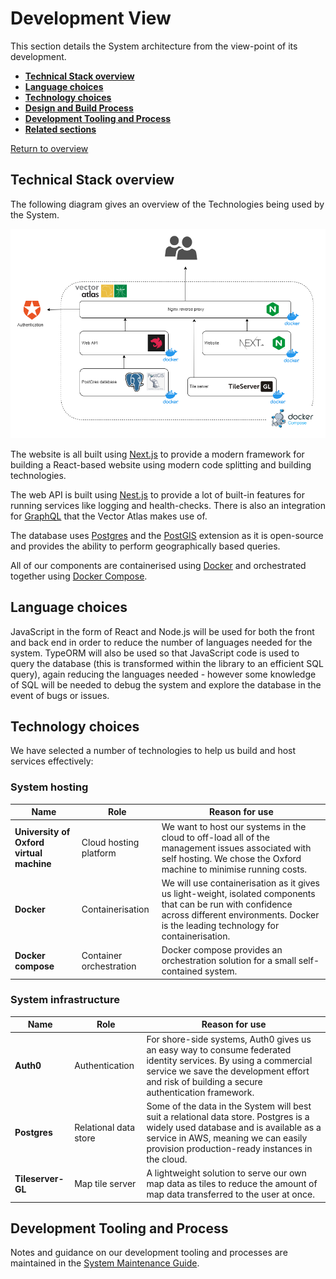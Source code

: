 # Development View

This section details the System architecture from the view-point of its development.

* **[Technical Stack overview](#technical-stack-overview)**
* **[Language choices](#language-choices)**
* **[Technology choices](#technology-choices)**
* **[Design and Build Process](#design-and-build-process)**
* **[Development Tooling and Process](#development-tooling-and-process)**
* **[Related sections](#related-sections)**

[Return to overview](./01-architecture-overview.md)

## Technical Stack overview

The following diagram gives an overview of the Technologies being used by the System.

![tech stack](./images/components.png)

The website is all built using [Next.js](https://nextjs.org/) to provide a modern framework for building a React-based website using modern code splitting and building technologies.

The web API is built using [Nest.js](https://nestjs.com/) to provide a lot of built-in features for running services like logging and health-checks. There is also an integration for [GraphQL](https://graphql.org/) that the Vector Atlas makes use of.

The database uses [Postgres](https://www.postgresql.org/) and the [PostGIS](https://postgis.net/) extension as it is open-source and provides the ability to perform geographically based queries.

All of our components are containerised using [Docker](https://www.docker.com/) and orchestrated together using [Docker Compose](https://docs.docker.com/compose/).

## Language choices

JavaScript in the form of React and Node.js will be used for both the front and back end in order to reduce the number of languages needed for the system. TypeORM will also be used so that JavaScript code is used to query the database (this is transformed within the library to an efficient SQL query), again reducing the languages needed - however some knowledge of SQL will be needed to debug the system and explore the database in the event of bugs or issues.

## Technology choices

We have selected a number of technologies to help us build and host services effectively:

### System hosting

| Name | Role | Reason for use |
| ---- | ----------- | -------------- |
| **University of Oxford virtual machine**  | Cloud hosting platform | We want to host our systems in the cloud to off-load all of the management issues associated with self hosting. We chose the Oxford machine to minimise running costs. |
| **Docker** | Containerisation | We will use containerisation as it gives us light-weight, isolated components that can be run with confidence across different environments. Docker is the leading technology for containerisation.
| **Docker compose** | Container orchestration | Docker compose provides an orchestration solution for a small self-contained system. |

### System infrastructure

| Name | Role | Reason for use |
| ---- | ----------- | -------------- |
| **Auth0** | Authentication | For shore-side systems, Auth0 gives us an easy way to consume federated identity services. By using a commercial service we save the development effort and risk of building a secure authentication framework. |
| **Postgres** | Relational data store | Some of the data in the System will best suit a relational data store. Postgres is a widely used database and is available as a service in AWS, meaning we can easily provision production-ready instances in the cloud. |
| **Tileserver-GL** | Map tile server | A lightweight solution to serve our own map data as tiles to reduce the amount of map data transferred to the user at once. |

## Development Tooling and Process

Notes and guidance on our development tooling and processes are maintained in the [System Maintenance Guide](../../SMG/01-introduction.md).

